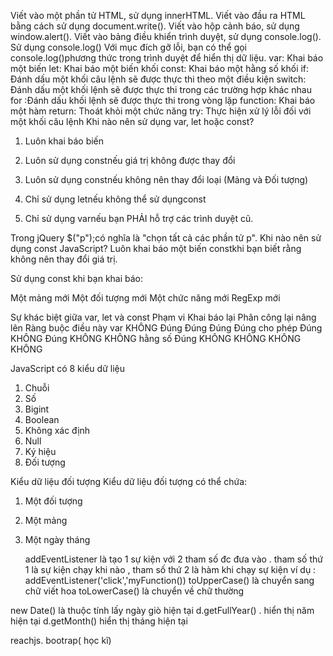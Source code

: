 Viết vào một phần tử HTML, sử dụng innerHTML.
Viết vào đầu ra HTML bằng cách sử dụng document.write().
Viết vào hộp cảnh báo, sử dụng window.alert().
Viết vào bảng điều khiển trình duyệt, sử dụng console.log().
Sử dụng console.log()
Với mục đích gỡ lỗi, bạn có thể gọi console.log()phương thức trong trình duyệt để hiển thị dữ liệu.
var:	Khai báo một biến
let:	Khai báo một biến khối
const:	Khai báo một hằng số khối
if:	Đánh dấu một khối câu lệnh sẽ được thực thi theo một điều kiện
switch:	Đánh dấu một khối lệnh sẽ được thực thi trong các trường hợp khác nhau
for	:Đánh dấu khối lệnh sẽ được thực thi trong vòng lặp
function:	Khai báo một hàm
return:	Thoát khỏi một chức năng
try:	Thực hiện xử lý lỗi đối với một khối câu lệnh
Khi nào nên sử dụng var, let hoặc const?
1. Luôn khai báo biến

2. Luôn sử dụng constnếu giá trị không được thay đổi

3. Luôn sử dụng constnếu không nên thay đổi loại (Mảng và Đối tượng)

4. Chỉ sử dụng letnếu không thể sử dụngconst

5. Chỉ sử dụng varnếu bạn PHẢI hỗ trợ các trình duyệt cũ.

Trong jQuery $("p");có nghĩa là "chọn tất cả các phần tử p".
Khi nào nên sử dụng const JavaScript?
Luôn khai báo một biến constkhi bạn biết rằng không nên thay đổi giá trị.

Sử dụng const khi bạn khai báo:

Một mảng mới
Một đối tượng mới
Một chức năng mới
RegExp mới

Sự khác biệt giữa var, let và const
            Phạm vi	        Khai báo lại	Phân công lại	nâng lên	Ràng buộc điều này
var	        KHÔNG	        Đúng	        Đúng	        Đúng	    Đúng
cho phép	Đúng	        KHÔNG	        Đúng	        KHÔNG	    KHÔNG
hằng số 	Đúng	        KHÔNG	        KHÔNG	        KHÔNG	    KHÔNG


JavaScript có 8 kiểu dữ liệu
1. Chuỗi
2. Số
3. Bigint
4. Boolean
5. Không xác định
6. Null
7. Ký hiệu
8. Đối tượng

Kiểu dữ liệu đối tượng
Kiểu dữ liệu đối tượng có thể chứa:

1. Một đối tượng
2. Một mảng
3. Một ngày tháng


   addEventListener là tạo 1 sự kiện với 2 tham số đc đưa vào . tham số thứ 1 là sự kiện chạy khi nào , tham số thứ 2 là hàm khi chạy sự kiện 
   ví dụ :   addEventListener('click','myFunction())
toUpperCase() là chuyển sang chữ viết hoa
toLowerCase() là chuyển về chữ thường

new Date() là thuộc tính lấy ngày giò hiện tại
d.getFullYear() . hiển thị năm hiện tại
d.getMonth() hiển thị tháng hiện tại

reachjs. bootrap( học kĩ)


